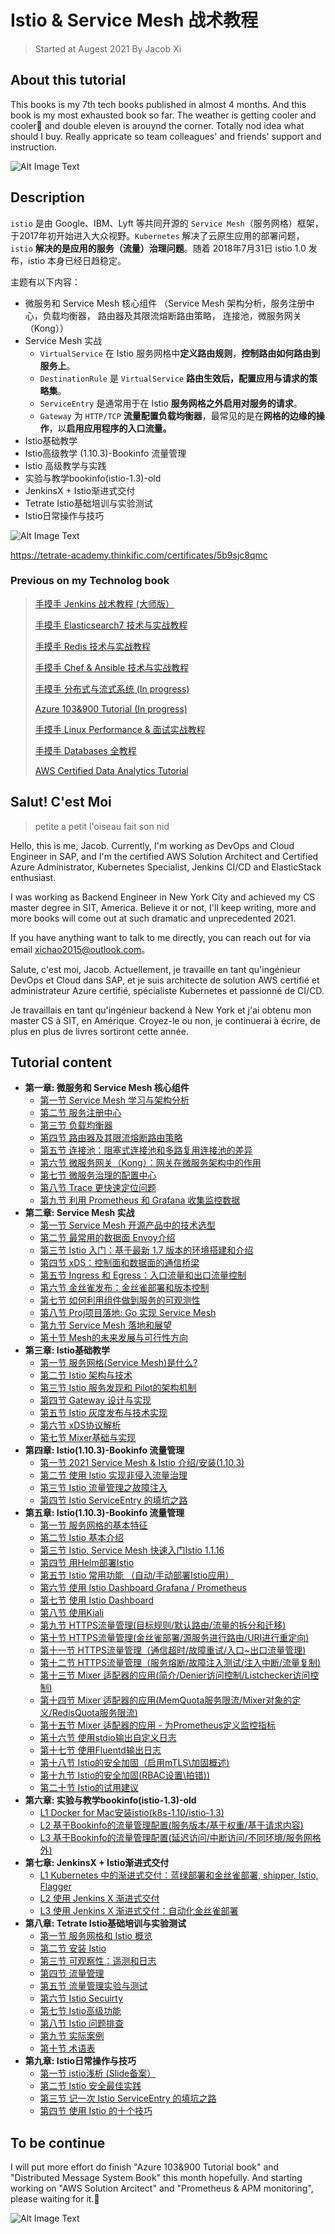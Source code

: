 # Istio & Service Mesh 战术教程 

> Started at Augest 2021 By Jacob Xi 

## **About this tutorial**

This books is my 7th tech books published in almost 4 months. And this book is my most exhausted book so far. The weather is getting cooler and cooler🥶 and  double eleven is arouynd the corner. Totally nod idea what should I buy. Really appricate so team colleagues' and friends' support and instruction. 

![Alt Image Text](images/ba/1_2.png "Body image")

## **Description**


`istio` 是由 Google、IBM、Lyft 等共同开源的 `Service Mesh`（服务网格）框架，于2017年初开始进入大众视野。`Kubernetes` 解决了云原生应用的部署问题，`istio` **解决的是应用的服务（流量）治理问题**。随着 2018年7月31日 istio 1.0 发布，istio 本身已经日趋稳定。

主题有以下内容：

* 微服务和 Service Mesh 核心组件 （Service Mesh 架构分析，服务注册中心，负载均衡器， 路由器及其限流熔断路由策略， 连接池，微服务网关（Kong））
* Service Mesh 实战
	* `VirtualService` 在 Istio 服务网格中**定义路由规则**，**控制路由如何路由到服务上**。
	* `DestinationRule` 是 `VirtualService` **路由生效后，配置应用与请求的策略集**。
	* `ServiceEntry` 是通常用于在 Istio **服务网格之外启用对服务的请求**。
	*  `Gateway` 为 `HTTP/TCP` **流量配置负载均衡器**，最常见的是在**网格的边缘的操作**，以**启用应用程序的入口流量。**
* Istio基础教学
* Istio高级教学 (1.10.3)-Bookinfo 流量管理
* Istio 高级教学与实践
* 实验与教学bookinfo(istio-1.3)-old
* JenkinsX + Istio渐进式交付
* Tetrate Istio基础培训与实验测试
* Istio日常操作与技巧

![Alt Image Text](images/certificate.png "body image") 

https://tetrate-academy.thinkific.com/certificates/5b9sjc8qmc

### **Previous on my Technolog book**

> [手摸手 Jenkins 战术教程 (大师版）](https://chao-xi.github.io/jxjenkinsbook/)
> 
> [手摸手 Elasticsearch7 技术与实战教程](https://chao-xi.github.io/jxes7book/)
> 
> [手摸手 Redis 技术与实战教程](https://chao-xi.github.io/jxredisbook/)
> 
> [手摸手 Chef & Ansible 技术与实战教程](https://chao-xi.github.io/jxchefbook/)
> 
> [手摸手 分布式与流式系统 (In progress)](https://chao-xi.github.io/jxdmsbook/)
> 
> [Azure 103&900 Tutorial (In progress)](https://chao-xi.github.io/jxazurebook/)
> 
> [手摸手 Linux Performance & 面试实战教程](https://chao-xi.github.io/jxperfbook/)
>
> [手摸手 Databases 全教程](https://chao-xi.github.io/jxdatabasebook/)
> 
>  [AWS Certified Data Analytics Tutorial](https://chao-xi.github.io/jxawscbdbook/)

## **Salut! C'est Moi**

> petite a petit l'oiseau fait son nid

Hello, this is me, Jacob. Currently, I'm working as DevOps and Cloud Engineer in SAP, and I'm the certified AWS Solution Architect and Certified Azure Administrator, Kubernetes Specialist, Jenkins CI/CD and ElasticStack enthusiast. 

I was working as Backend Engineer in New York City and achieved my CS master degree in SIT, America. Believe it or not, I'll keep writing, more and more books will come out at such dramatic and unprecedented 2021. 

If you have anything want to talk to me directly, you can reach out for via email xichao2015@outlook.com。


Salute, c'est moi, Jacob. Actuellement, je travaille en tant qu'ingénieur DevOps et Cloud dans SAP, et je suis architecte de solution AWS certifié et administrateur Azure certifié, spécialiste Kubernetes et passionné de CI/CD.

Je travaillais en tant qu'ingénieur backend à New York et j'ai obtenu mon master CS à SIT, en Amérique. Croyez-le ou non, je continuerai à écrire, de plus en plus de livres sortiront cette année.

## **Tutorial content**

* **第一章: 微服务和 Service Mesh 核心组件**
	* [第一节 Service Mesh 学习与架构分析](https://chao-xi.github.io/jxistiobook/chap1/1chap1_learn_SM/)
	* [第二节 服务注册中心](https://chao-xi.github.io/jxistiobook/chap1/2chap1_service_register/)
	* [第三节 负载均衡器](https://chao-xi.github.io/jxistiobook/chap1/3chap1_load_balancer/)
	* [第四节 路由器及其限流熔断路由策略](https://chao-xi.github.io/jxistiobook/chap1/4chap1_router/)
	* [第五节 连接池：阻塞式连接池和多路复用连接池的差异](https://chao-xi.github.io/jxistiobook/chap1/5chap1_conn_pool/)
	* [第六节 微服务网关（Kong）：网关在微服务架构中的作用](https://chao-xi.github.io/jxistiobook/chap1/6chap1_apigateway_kong/)
	* [第七节 微服务治理的配置中心](https://chao-xi.github.io/jxistiobook/chap1/7chap1_config_center/)
	* [第八节 Trace 更快速定位问题](https://chao-xi.github.io/jxistiobook/chap1/8chap1_trace/)
	* [第九节 利用 Prometheus 和 Grafana 收集监控数据](https://chao-xi.github.io/jxistiobook/chap1/9chap1_monitor/)
* **第二章: Service Mesh 实战**
	* [第一节 Service Mesh 开源产品中的技术选型](https://chao-xi.github.io/jxistiobook/chap2/1chap2_sm_prods/)
	* [第二节 最常用的数据面 Envoy介绍](https://chao-xi.github.io/jxistiobook/chap2/2chap2_sm_envoy/) 
	* [第三节 Istio 入门：基于最新 1.7 版本的环境搭建和介绍](https://chao-xi.github.io/jxistiobook/chap2/3chap3_isitio_17/)
	* [第四节 xDS：控制面和数据面的通信桥梁](https://chao-xi.github.io/jxistiobook/chap2/4chap3_xds/)
	* [第五节 Ingress 和 Egress：入口流量和出口流量控制](https://chao-xi.github.io/jxistiobook/chap2/5chap3_ingress_egress/)
	* [第六节 金丝雀发布：金丝雀部署和版本控制](https://chao-xi.github.io/jxistiobook/chap2/6chap3_canary/)
	* [第七节 如何利用组件做到服务的可观测性](https://chao-xi.github.io/jxistiobook/chap2/7chap3_monitor/)
	* [第八节 Proj项目落地: Go 实现 Service Mesh](https://chao-xi.github.io/jxistiobook/chap2/8chap3_SM_GO_PROJ/)
	* [第九节 Service Mesh 落地和展望](https://chao-xi.github.io/jxistiobook/chap2/9chap3_pratice/)
	* [第十节 Mesh的未来发展与可行性方向](https://chao-xi.github.io/jxistiobook/chap2/10chap3_mesh/)
* **第三章: Istio基础教学**
	* [第一节 服务网格(Service Mesh)是什么?](https://chao-xi.github.io/jxistiobook/chap3/0Service_Mesh/)
	* [第二节 Istio 架构与技术](https://chao-xi.github.io/jxistiobook/chap3/1isba_Frame_Tech/)
	* [第三节 Istio 服务发现和 Pilot的架构机制](https://chao-xi.github.io/jxistiobook/chap3/2isba_Service_Find/)
	* [第四节 Gateway 设计与实现](https://chao-xi.github.io/jxistiobook/chap3/3isba_Gateway/)
	* [第五节 Istio 灰度发布与技术实现](https://chao-xi.github.io/jxistiobook/chap3/4isba_Gray_release/)
	* [第六节 xDS协议解析](https://chao-xi.github.io/jxistiobook/chap3/5isba_Xds/)
	* [第七节 Mixer基础与实现](https://chao-xi.github.io/jxistiobook/chap3/6isba_Mixer/)
* **第四章: Istio(1.10.3)-Bookinfo 流量管理**
	* [第一节 2021 Service Mesh & Istio 介绍/安装(1.10.3)](https://chao-xi.github.io/jxistiobook/chap4/1Istio_Intro/)
	* [第二节 使用 Istio 实现非侵入流量治理](https://chao-xi.github.io/jxistiobook/chap4/2Istio_flow_control/)
	* [第三节 Istio 流量管理之故障注入](https://chao-xi.github.io/jxistiobook/chap4/3Istio_fault_inject/)
	* [第四节 Istio ServiceEntry 的填坑之路](https://chao-xi.github.io/jxistiobook/chap4/4Istio_ServiceEntry_issue/)
* **第五章: Istio(1.10.3)-Bookinfo 流量管理**
	* [第一节 服务网格的基本特征](https://chao-xi.github.io/jxistiobook/chap5/1Service_Mesh_Intro/)
	* [第二节 Istio 基本介绍](https://chao-xi.github.io/jxistiobook/chap5/2Istio_Intro/)
	* [第三节 Istio, Service Mesh 快速入门Istio 1.1.16](https://chao-xi.github.io/jxistiobook/chap5/3Istro_ServiceM_Prac/) 
	* [第四节 用Helm部署Istio](https://chao-xi.github.io/jxistiobook/chap5/4Istio_Helm/)
	* [第五节 Istio 常用功能 （自动/手动部署Istio应用）](https://chao-xi.github.io/jxistiobook/chap5/5Istio_funcs/)
	* [第六节 使用 Istio Dashboard Grafana / Prometheus](https://chao-xi.github.io/jxistiobook/chap5/6Istio_func2_grafana_prometheus/)
	* [第七节 使用 Istio Dashboard](https://chao-xi.github.io/jxistiobook/chap5/7Istio_fun3_Jager/)
	* [第八节 使用Kiali](https://chao-xi.github.io/jxistiobook/chap5/8Istio_func4_Kiali/)
	* [第九节 HTTPS流量管理(目标规则/默认路由/流量的拆分和迁移)](https://chao-xi.github.io/jxistiobook/chap5/9Istio_http1/)
	* [第十节 HTTPS流量管理(金丝雀部署/源服务进行路由/URI进行重定向)](https://chao-xi.github.io/jxistiobook/chap5/10Istio_http2/)
	* [第十一节 HTTPS流量管理（通信超时/故障重试/入口~出口流量管理)](https://chao-xi.github.io/jxistiobook/chap5/11Istio_http3/)
	* [第十二节 HTTPS流量管理（服务熔断/故障注入测试/注入中断/流量复制)](https://chao-xi.github.io/jxistiobook/chap5/12Istio_http4/)
	* [第十三节 Mixer 适配器的应用(简介/Denier访问控制/Listchecker访问控制)](https://chao-xi.github.io/jxistiobook/chap5/13Istio_Mixer1/)
	* [第十四节 Mixer 适配器的应用(MemQuota服务限流/Mixer对象的定义/RedisQuota服务限流)](https://chao-xi.github.io/jxistiobook/chap5/14Istio_Mixer2/)
	* [第十五节 Mixer 适配器的应用 - 为Prometheus定义监控指标](https://chao-xi.github.io/jxistiobook/chap5/15Istio_Mixer3_prometheus/)
	* [第十六节 使用stdio输出自定义日志](https://chao-xi.github.io/jxistiobook/chap5/16Istio_Mixer4_stdio/)
	* [第十七节 使用Fluentd输出日志](https://chao-xi.github.io/jxistiobook/chap5/17Istio_Mixer5_fluentd/)
	* [第十八节 Istio的安全加固（启用mTLS\加固概述)](https://chao-xi.github.io/jxistiobook/chap5/18Istio_Sec1/)
	* [第十九节 Istio的安全加固(RBAC设置\拍错))](https://chao-xi.github.io/jxistiobook/chap5/19Istio_Sec2_RBAC/)
	* [第二十节 Istio的试用建议](https://chao-xi.github.io/jxistiobook/chap5/20Istio_Usage/)
* **第六章: 实验与教学bookinfo(istio-1.3)-old**
	* [L1 Docker for Mac安装istio(k8s-1.10/istio-1.3)](https://chao-xi.github.io/jxistiobook/chap6/1Istio_install_docker/)
	* [L2 基于Bookinfo的流量管理配置(服务版本/基于权重/基于请求内容)](https://chao-xi.github.io/jxistiobook/chap6/2BookInfo_1/)
	* [L3 基于Bookinfo的流量管理配置(延迟访问/中断访问/不同环境/服务网格外)](https://chao-xi.github.io/jxistiobook/chap6/3BookInfo_2/)
* **第七章: JenkinsX + Istio渐进式交付**
	* [L1 Kubernetes 中的渐进式交付：蓝绿部署和金丝雀部署, shipper, Istio, Flagger](https://chao-xi.github.io/jxistiobook/chap7/k8s_adv54_release/)
	* [L2 使用 Jenkins X 渐进式交付](https://chao-xi.github.io/jxistiobook/chap7/k8s_adv56_jenkinsX/)
	* [L3 使用 Jenkins X 渐进式交付：自动化金丝雀部署](https://chao-xi.github.io/jxistiobook/chap7/k8s_adv57_Auto_Canary/)
* **第八章: Tetrate Istio基础培训与实验测试**
	* [第一节 服务网格和 Istio 概览](https://chao-xi.github.io/jxistiobook/chap8/1service_mesh/)
	* [第二节 安装 Istio](https://chao-xi.github.io/jxistiobook/chap8/2Istio_install/)
	* [第三节 可观察性：遥测和日志](https://chao-xi.github.io/jxistiobook/chap8/3Istio_mon/)
	* [第四节 流量管理](https://chao-xi.github.io/jxistiobook/chap8/4Istio_net_control/)
	* [第五节 流量管理实验与测试](https://chao-xi.github.io/jxistiobook/chap8/5Istio_net_control_exp/)
	* [第六节 Istio Secuirty](https://chao-xi.github.io/jxistiobook/chap8/6Istio_secruity/)
	* [第七节 Istio高级功能](https://chao-xi.github.io/jxistiobook/chap8/7Istio_adv_feas/)
	* [第八节 Istio 问题排查](https://chao-xi.github.io/jxistiobook/chap8/8Istio_trouble_shoot/)
	* [第九节 实际案例](https://chao-xi.github.io/jxistiobook/chap8/9Istio_real_instance/)
	* [第十节 术语表](https://chao-xi.github.io/jxistiobook/chap8/10Istio_terms/)
* **第九章: Istio日常操作与技巧**
	* [第一节 istio浅析 (Slide备案）](https://chao-xi.github.io/jxistiobook/chap9/1Istio_intro_ppt/)
	* [第二节 Istio 安全最佳实践](https://chao-xi.github.io/jxistiobook/chap9/2Istio_security/)
	* [第三节 记一次 Istio ServiceEntry 的填坑之路](https://chao-xi.github.io/jxistiobook/chap9/3Istio_service_entry/)
	* [第四节 使用 Istio 的十个技巧](https://chao-xi.github.io/jxistiobook/chap9/4Istio_istio_skill/)

## **To be continue**

I will put more effort do finish "Azure 103&900 Tutorial book" and "Distributed Message System Book" this month hopefully. And starting working on "AWS Solution Arcitect" and "Prometheus & APM monitoring", please waiting for it.🙂
	
![Alt Image Text](images/stevens.png "body image") 


	
	

 
